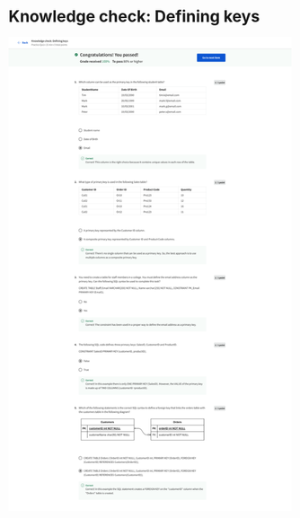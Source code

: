 # Knowledge check: Defining keys

![screencapture-coursera-org-learn-intro-to-databases-back-end-development-quiz-uPZoU-knowledge-check-defining-keys-attempt-2023-01-22-19_38_57.png](Knowledge%20check%20Defining%20keys%20c9500b3d3a4d42fcbf1266aaa80e3822/screencapture-coursera-org-learn-intro-to-databases-back-end-development-quiz-uPZoU-knowledge-check-defining-keys-attempt-2023-01-22-19_38_57.png)